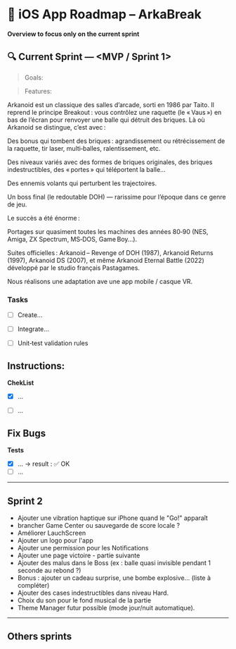 # 📅 iOS App Roadmap – ArkaBreak

**Overview to focus only on the current sprint**


## 🔍 Current Sprint — <MVP / Sprint 1>
> Goals:

> Features:

Arkanoid est un classique des salles d’arcade, sorti en 1986 par Taito. Il reprend le principe Breakout : vous contrôlez une raquette (le « Vaus ») en bas de l’écran pour renvoyer une balle qui détruit des briques. Là où Arkanoid se distingue, c’est avec :

Des bonus qui tombent des briques : agrandissement ou rétrécissement de la raquette, tir laser, multi‑balles, ralentissement, etc.

Des niveaux variés avec des formes de briques originales, des briques indestructibles, des « portes » qui téléportent la balle…

Des ennemis volants qui perturbent les trajectoires.

Un boss final (le redoutable DOH) — rarissime pour l’époque dans ce genre de jeu.

Le succès a été énorme :

Portages sur quasiment toutes les machines des années 80‑90 (NES, Amiga, ZX Spectrum, MS‑DOS, Game Boy…).

Suites officielles : Arkanoid – Revenge of DOH (1987), Arkanoid Returns (1997), Arkanoid DS (2007), et même Arkanoid Eternal Battle (2022) développé par le studio français Pastagames.

Nous réalisons une adaptation ave une app mobile / casque VR.



### Tasks
- [ ] Create...
- [ ] Integrate...
- [ ] Unit‑test validation rules



**Instructions:**
- 

**ChekList**
- [x] ...
- [ ] ...


**Fix Bugs**
- 

**Tests**
- [x] ... → result : ✅ OK
- [ ] ...

---

## Sprint 2
- Ajouter une vibration haptique sur iPhone quand le "Go!" apparaît
- brancher Game Center ou sauvegarde de score locale ?
- Améliorer LauchScreen
- Ajouter un logo pour l'app
- Ajouter une permission pour les Notifications
- Ajouter une page victoire - partie suivante
- Ajouter des malus dans le Boss (ex : balle quasi invisible pendant 1 seconde au rebond ?)
- Bonus : ajouter un cadeau surprise, une bombe explosive... (liste à compléter)
- Ajouter des cases indestructibles dans niveau Hard.
- Choix du son pour le fond musical de la partie
- Theme Manager futur possible (mode jour/nuit automatique).



---

## Others sprints

